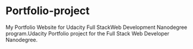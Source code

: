 # Portfolio-project
 My Portfolio Website for Udacity Full StackWeb Development Nanodegree program.Udacity Portfolio project for the Full Stack Web Developer Nanodegree.
